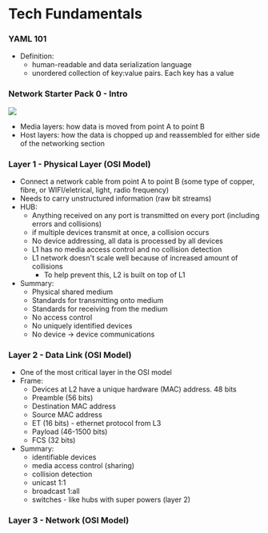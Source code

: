 # Tech Fundamentals

### YAML 101
- Definition:
  - human-readable and data serialization language 
  - unordered collection of key:value pairs. Each key has a value

### Network Starter Pack 0 - Intro
![](osi-model.png)

- Media layers: how data is moved from point A to point B
- Host layers: how the data is chopped up and reassembled for either side of the networking section

### Layer 1 - Physical Layer (OSI Model)
- Connect a network cable from point A to point B (some type of copper, fibre, or WIFI/eletrical, light, radio frequency)
- Needs to carry unstructured information (raw bit streams) 
- HUB:
  - Anything received on any port is transmitted on every port (including errors and collisions)
  - if multiple devices transmit at once, a collision occurs 
  - No device addressing, all data is processed by all devices
  - L1 has no media access control and no collision detection 
  - L1 network doesn't scale well because of increased amount of collisions
    - To help prevent this, L2 is built on top of L1
- Summary:
  - Physical shared medium 
  - Standards for transmitting onto medium 
  - Standards for receiving from the medium 
  - No access control 
  - No uniquely identified devices 
  - No device -> device communications 

### Layer 2 - Data Link (OSI Model)
- One of the most critical layer in the OSI model 
- Frame:
  - Devices at L2 have a unique hardware (MAC) address. 48 bits
  - Preamble (56 bits)
  - Destination MAC address
  - Source MAC address
  - ET (16 bits) - ethernet protocol from L3
  - Payload (46-1500 bits) 
  - FCS (32 bits) 
- Summary:
  - identifiable devices
  - media access control (sharing)
  - collision detection
  - unicast 1:1
  - broadcast 1:all
  - switches - like hubs with super powers (layer 2)

### Layer 3 - Network (OSI Model)

